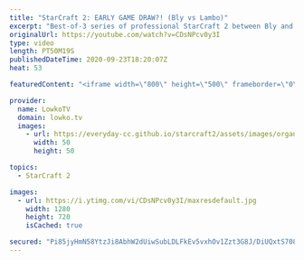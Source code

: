 ```yaml
---
title: "StarCraft 2: EARLY GAME DRAW?! (Bly vs Lambo)"
excerpt: "Best-of-3 series of professional StarCraft 2 between Bly and Lambo. In this series of games in Zerg versus Zerg we see something extremely uncommon... An early game draw?  New ladder maps: https://youtu.be/uLw-YVtBtn4  Bly's YouTube channel: https://www.youtube.com/blyonfire Lambo's YouTube channel:"
originalUrl: https://youtube.com/watch?v=CDsNPcv0y3I
type: video
length: PT50M19S
publishedDateTime: 2020-09-23T18:20:07Z
heat: 53

featuredContent: "<iframe width=\"800\" height=\"500\" frameborder=\"0\" src=\"https://www.youtube.com/embed/CDsNPcv0y3I\" allow=\"accelerometer; autoplay; encrypted-media; gyroscope; picture-in-picture\" allowfullscreen></iframe>"

provider:
  name: LowkoTV
  domain: lowko.tv
  images:
    - url: https://everyday-cc.github.io/starcraft2/assets/images/organizations/lowko.tv-50x50.jpg
      width: 50
      height: 50

topics:
  - StarCraft 2

images:
  - url: https://i.ytimg.com/vi/CDsNPcv0y3I/maxresdefault.jpg
    width: 1280
    height: 720
    isCached: true

secured: "Pi85jyHmN58YtzJi8AbhW2dUiwSubLDLFkEv5vxhOv1Zzt3G8J/DiUQxtS708Sc8WSJhS1ojC3QWhbEh4UfDlA19gSZ+D7scfvBlquPzTYj5wGvejFYr61zEKaPNPQOuJGisaiawpTf6+AjGZJAegGMc6/WEcCqQMxG4gVsBkH1j1CQSpba4FdeqlehtdTo7BZlLmypZ+xe/YOa4S0z1sJ0Y124QMwxcbrchRbBthbEVSY1oq9t27c9tNeW23gvRfmH6d3OibiF9DMhD6S4Ht0gO6nydhhLLab7Ju4frIYiPmh97POPItisU2LQTqLxf5NSy4IDtJux9TYC2BKkaApnyNUO1RbnfqtRvZMmkE0cbrocRcTbJBArjt3CRXuQtxnOWOlPJmdsi1MKkkhOxGc6uyQNkcmrXMe7vj47f448VQQsxjxIQG7RQi3c1F8Lf;kRY7oaTEKf46it5ZrpWbLA=="
---
```


